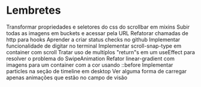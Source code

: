 # Lembretes

Transformar propriedades e seletores do css do scrollbar em mixins
Subir todas as imagens em buckets e acessar pela URL
Refatorar chamadas de http para hooks
Aprender a criar status checks no github
Implementar funcionalidade de digitar no terminal
Implementar scroll-snap-type em container com scroll
Tratar uso de multíplos "return"s em um useEffect para resolver o problema do SwipeAnimation
Refator linear-gradient com imagens para um container com a cor usando ::before
Implementar particles na seção de timeline em desktop
Ver alguma forma de carregar apenas animações que estão no campo de visão
